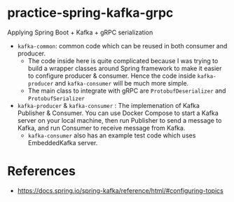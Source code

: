 # practice-spring-kafka-grpc
Applying Spring Boot + Kafka + gRPC serialization

- `kafka-common`: common code which can be reused in both consumer and producer. 
    - The code inside here is quite complicated because I was trying to build a wrapper classes around Spring framework to make it easier to configure producer & consumer.
      Hence the code inside `kafka-producer` and `kafka-consumer` will be much more simple. 
    - The main class to integrate with gRPC are `ProtobufDeserializer` and `ProtobufSerializer`
- `kafka-producer` & `kafka-consumer` :	The implemenation of Kafka Publisher & Consumer. You can use Docker Compose to start a Kafka server on your local machine, then run Publisher to send a message to Kafka, and run Consumer to receive message from Kafka.
    - `kafka-consumer` also has an example test code which uses EmbeddedKafka server.

# References
- https://docs.spring.io/spring-kafka/reference/html/#configuring-topics